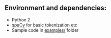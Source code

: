 ## Environment and dependencies:

- Python 2
- [spaCy](http://spacy.io) for basic tokenization etc
- Sample code in [examples/](./examples/) folder
